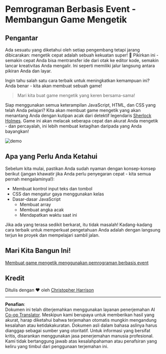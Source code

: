 <!--
CO_OP_TRANSLATOR_METADATA:
{
  "original_hash": "5adea7059676fcdb1b546ccd54c956c2",
  "translation_date": "2025-10-24T14:13:19+00:00",
  "source_file": "4-typing-game/README.md",
  "language_code": "id"
}
-->
# Pemrograman Berbasis Event - Membangun Game Mengetik

## Pengantar

Ada sesuatu yang diketahui oleh setiap pengembang tetapi jarang dibicarakan: mengetik cepat adalah sebuah kekuatan super! 🚀 Pikirkan ini - semakin cepat Anda bisa mentransfer ide dari otak ke editor kode, semakin lancar kreativitas Anda mengalir. Ini seperti memiliki jalur langsung antara pikiran Anda dan layar.

Ingin tahu salah satu cara terbaik untuk meningkatkan kemampuan ini? Anda benar - kita akan membuat sebuah game!

> Mari kita buat game mengetik yang keren bersama-sama!

Siap menggunakan semua keterampilan JavaScript, HTML, dan CSS yang telah Anda pelajari? Kita akan membuat game mengetik yang akan menantang Anda dengan kutipan acak dari detektif legendaris [Sherlock Holmes](https://en.wikipedia.org/wiki/Sherlock_Holmes). Game ini akan melacak seberapa cepat dan akurat Anda mengetik - dan percayalah, ini lebih membuat ketagihan daripada yang Anda bayangkan!

![demo](../../../4-typing-game/images/demo.gif)

## Apa yang Perlu Anda Ketahui

Sebelum kita mulai, pastikan Anda sudah nyaman dengan konsep-konsep berikut (jangan khawatir jika Anda perlu penyegaran cepat - kita semua pernah mengalaminya!):

- Membuat kontrol input teks dan tombol
- CSS dan mengatur gaya menggunakan kelas  
- Dasar-dasar JavaScript
  - Membuat array
  - Membuat angka acak
  - Mendapatkan waktu saat ini

Jika ada yang terasa sedikit berkarat, itu tidak masalah! Kadang-kadang cara terbaik untuk memperkuat pengetahuan Anda adalah dengan langsung terjun ke proyek dan mempelajari sambil jalan.

## Mari Kita Bangun Ini!

[Membuat game mengetik menggunakan pemrograman berbasis event](./typing-game/README.md)

## Kredit

Ditulis dengan ♥️ oleh [Christopher Harrison](http://www.twitter.com/geektrainer)

---

**Penafian**:  
Dokumen ini telah diterjemahkan menggunakan layanan penerjemahan AI [Co-op Translator](https://github.com/Azure/co-op-translator). Meskipun kami berupaya untuk memberikan hasil yang akurat, harap diketahui bahwa terjemahan otomatis mungkin mengandung kesalahan atau ketidakakuratan. Dokumen asli dalam bahasa aslinya harus dianggap sebagai sumber yang otoritatif. Untuk informasi yang bersifat kritis, disarankan menggunakan jasa penerjemahan manusia profesional. Kami tidak bertanggung jawab atas kesalahpahaman atau penafsiran yang keliru yang timbul dari penggunaan terjemahan ini.